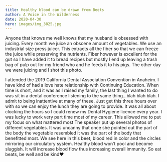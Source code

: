 ```yaml
---
title: Healthy blood can be drawn from Beets
author: A Voice in the Wilderness
date: 2020-04-30
hero: images/img_3825.jpg
---
```

Anyone that knows me well knows that my husband is obsessed with juicing. Every month we juice an obscene amount of vegetables. We use an industrial size press juicer. This extracts all the fiber so that we can freeze the juice while preserving the nutrients. Fiber however is excellent for the gut so I have added it to bread recipes but mostly I end up leaving a trash bag of pulp out for my friend who and he feeds it to his pigs.  The other day we were juicing and I shot this photo.

 I attended the 2019 California Dental Association Convention in Anaheim. I have kind of had a love hate relationship with Continuing Education. When time is short, and it was as I raised my family, the last thing I wanted to do was sit in a dental conference listening to the same thing...blah blah blah. I admit to being inattentive at many of these. Just get this three hours over with so we can enjoy the lunch they are going to provide. It was all about clocking the hours so I could renew my Dental Hygiene licence every year. I was lucky to work very part time most of my career. This allowed me to put my focus on what mattered most  The speaker put up several photos of different vegetables. It was uncanny that once she pointed out the part of the body the vegetable resembled it was the part of the body that benefitted most. We see here in this beet, blood red in color and the circles mirroring our circulatory system. Healthy blood won’t pool and become sluggish. It will increase blood flow thus increasing overall immunity.
So eat beats, be well and be kind❤️